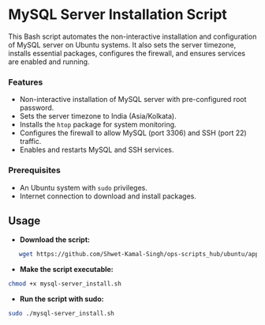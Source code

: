 # MySQL Server Installation Script

This Bash script automates the non-interactive installation and configuration of MySQL server on Ubuntu systems. It also sets the server timezone, installs essential packages, configures the firewall, and ensures services are enabled and running.

### Features
- Non-interactive installation of MySQL server with pre-configured root password.
- Sets the server timezone to India (Asia/Kolkata).
- Installs the `htop` package for system monitoring.
- Configures the firewall to allow MySQL (port 3306) and SSH (port 22) traffic.
- Enables and restarts MySQL and SSH services.

### Prerequisites
- An Ubuntu system with `sudo` privileges.
- Internet connection to download and install packages.

## Usage
* **Download the script:**
```bash
   wget https://github.com/Shwet-Kamal-Singh/ops-scripts_hub/ubuntu/app_stack/database/mysql/mysql-server_install.sh
```

* **Make the script executable:**
```bash
chmod +x mysql-server_install.sh
````

* **Run the script with sudo:**
```bash
sudo ./mysql-server_install.sh
```

